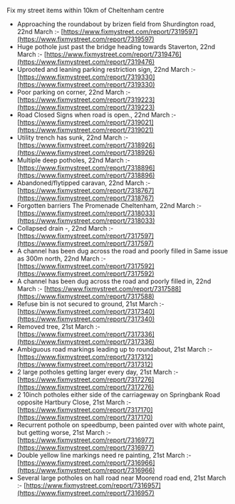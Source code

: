 Fix my street items within 10km of Cheltenham centre

<!-- fix_marker starts -->

- Approaching the roundabout by brizen field from Shurdington road, 22nd March :- [https://www.fixmystreet.com/report/7319597](https://www.fixmystreet.com/report/7319597)
- Huge pothole just past the bridge heading towards Staverton, 22nd March :- [https://www.fixmystreet.com/report/7319476](https://www.fixmystreet.com/report/7319476)
- Uprooted and leaning parking restriction sign, 22nd March :- [https://www.fixmystreet.com/report/7319330](https://www.fixmystreet.com/report/7319330)
- Poor parking on corner, 22nd March :- [https://www.fixmystreet.com/report/7319223](https://www.fixmystreet.com/report/7319223)
- Road Closed Signs when road is open., 22nd March :- [https://www.fixmystreet.com/report/7319021](https://www.fixmystreet.com/report/7319021)
- Utility trench has sunk, 22nd March :- [https://www.fixmystreet.com/report/7318926](https://www.fixmystreet.com/report/7318926)
- Multiple deep potholes, 22nd March :- [https://www.fixmystreet.com/report/7318896](https://www.fixmystreet.com/report/7318896)
- Abandoned/flytipped caravan, 22nd March :- [https://www.fixmystreet.com/report/7318767](https://www.fixmystreet.com/report/7318767)
- Forgotten barriers The Promenade Cheltenham, 22nd March :- [https://www.fixmystreet.com/report/7318033](https://www.fixmystreet.com/report/7318033)
- Collapsed drain -, 22nd March :- [https://www.fixmystreet.com/report/7317597](https://www.fixmystreet.com/report/7317597)
- A channel has been dug across the road and poorly filled in Same issue as 300m north, 22nd March :- [https://www.fixmystreet.com/report/7317592](https://www.fixmystreet.com/report/7317592)
- A channel has been dug across the road and poorly filled in, 22nd March :- [https://www.fixmystreet.com/report/7317588](https://www.fixmystreet.com/report/7317588)
- Refuse bin is not secured to ground, 21st March :- [https://www.fixmystreet.com/report/7317340](https://www.fixmystreet.com/report/7317340)
- Removed tree, 21st March :- [https://www.fixmystreet.com/report/7317336](https://www.fixmystreet.com/report/7317336)
- Ambiguous road markings leading up to roundabout, 21st March :- [https://www.fixmystreet.com/report/7317312](https://www.fixmystreet.com/report/7317312)
- 2 large potholes getting larger every day, 21st March :- [https://www.fixmystreet.com/report/7317276](https://www.fixmystreet.com/report/7317276)
- 2 10inch potholes either side of the carriageway on Springbank Road opposite Hartbury Close, 21st March :- [https://www.fixmystreet.com/report/7317170](https://www.fixmystreet.com/report/7317170)
- Recurrent pothole on speedbump, been painted over with whote paint, but getting worse, 21st March :- [https://www.fixmystreet.com/report/7316977](https://www.fixmystreet.com/report/7316977)
- Double yellow line markings need re painting, 21st March :- [https://www.fixmystreet.com/report/7316966](https://www.fixmystreet.com/report/7316966)
- Several large potholes on hall road near Moorend road end, 21st March :- [https://www.fixmystreet.com/report/7316957](https://www.fixmystreet.com/report/7316957)

<!-- fix_marker ends -->